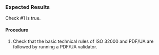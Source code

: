### Expected Results
Check #&#x2060;1 is true.
#### Procedure
 1. Check that the basic technical rules of ISO 32000 and PDF/UA are followed by running a PDF/UA validator.
